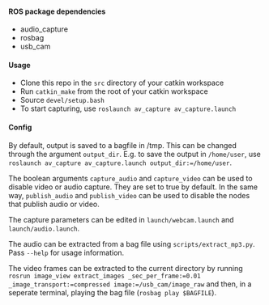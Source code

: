 #### ROS package dependencies
 - audio_capture
 - rosbag
 - usb_cam

#### Usage

 - Clone this repo in the `src` directory of your catkin workspace
 - Run `catkin_make` from the root of your catkin workspace
 - Source `devel/setup.bash`
 - To start capturing, use `roslaunch av_capture av_capture.launch`

#### Config

By default, output is saved to a bagfile in /tmp. This can be changed through the argument `output_dir`. E.g. to save the output in `/home/user`, use `roslaunch av_capture av_capture.launch output_dir:=/home/user`.

The boolean arguments `capture_audio` and `capture_video` can be used to disable video or audio capture. They are set to true by default. In the same way, `publish_audio` and `publish_video` can be used to disable the nodes that publish audio or video.

The capture parameters can be edited in `launch/webcam.launch` and `launch/audio.launch`.

The audio can be extracted from a bag file using `scripts/extract_mp3.py`. Pass `--help` for usage information.

The video frames can be extracted to the current directory by running `rosrun image_view extract_images _sec_per_frame:=0.01 _image_transport:=compressed image:=/usb_cam/image_raw` and then, in a seperate terminal, playing the bag file (`rosbag play $BAGFILE`).
